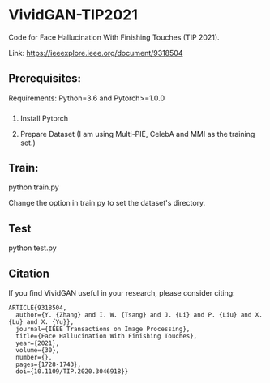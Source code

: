 # VividGAN-TIP2021

Code for Face Hallucination With Finishing Touches (TIP 2021). 

Link: https://ieeexplore.ieee.org/document/9318504

## Prerequisites:

Requirements: Python=3.6 and Pytorch>=1.0.0

### 

1. Install Pytorch

2. Prepare Dataset  (I am using Multi-PIE, CelebA and MMI as the training set.)

## Train: 

python train.py

Change the option in train.py to set the dataset's directory. 

## Test

python test.py

## Citation

If you find VividGAN useful in your research, please consider citing:
```
ARTICLE{9318504,
  author={Y. {Zhang} and I. W. {Tsang} and J. {Li} and P. {Liu} and X. {Lu} and X. {Yu}},
  journal={IEEE Transactions on Image Processing}, 
  title={Face Hallucination With Finishing Touches}, 
  year={2021},
  volume={30},
  number={},
  pages={1728-1743},
  doi={10.1109/TIP.2020.3046918}}
```
